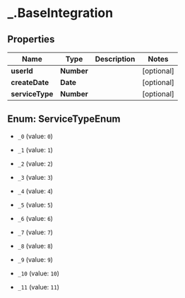 # _.BaseIntegration

## Properties
Name | Type | Description | Notes
------------ | ------------- | ------------- | -------------
**userId** | **Number** |  | [optional] 
**createDate** | **Date** |  | [optional] 
**serviceType** | **Number** |  | [optional] 


<a name="ServiceTypeEnum"></a>
## Enum: ServiceTypeEnum


* `_0` (value: `0`)

* `_1` (value: `1`)

* `_2` (value: `2`)

* `_3` (value: `3`)

* `_4` (value: `4`)

* `_5` (value: `5`)

* `_6` (value: `6`)

* `_7` (value: `7`)

* `_8` (value: `8`)

* `_9` (value: `9`)

* `_10` (value: `10`)

* `_11` (value: `11`)




